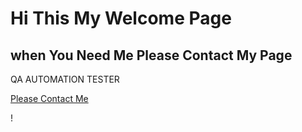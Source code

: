 <h1>Hi This My Welcome Page</h1>

<h2>when You Need Me Please Contact My Page</h2>

<P>QA AUTOMATION TESTER</P>

<a href="">Please Contact Me</a>

! [](kayit.gif)


